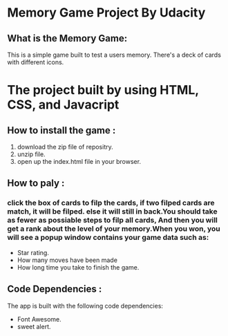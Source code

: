 # Memory Game Project By Udacity

## What is the Memory Game:
This is a simple game built to test a users memory. There's a deck of cards with different icons.

# The project built by using HTML, CSS, and Javacript

## How to install the game :

1. download the zip file of repositry.
1. unzip file.
1. open up the index.html file in your browser.

## How to paly :

### click the box of cards to filp the cards, if two filped cards are match, it will be filped. else it will still in back.You should take as fewer as possiable steps to filp all cards, And then you will get a rank about the level of your memory.When you won, you will see a popup window contains your game data such as:
* Star rating.
* How many moves have been made
* How long time you take to finish the game.

## Code Dependencies :

The app is built with the following code dependencies:

* Font Awesome.
* sweet alert.






